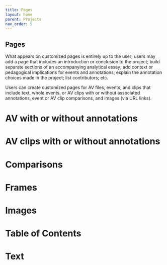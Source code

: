 ```yaml
---
title: Pages
layout: home
parent: Projects
nav_order: 5
---
```

## Pages

What appears on customized pages is entirely up to the user; users may add a page that includes an introduction or conclusion to the project; build separate sections of an accompanying analytical essay; add context or pedagogical implications for events and annotations; explain the annotation choices made in the project; list contributors; etc.

Users can create customized pages for AV files, events, and clips that include text, whole events, or AV clips with or without associated annotations, event or AV clip comparisons, and images (via URL links).

# AV with or without annotations


# AV clips with or without annotations


# Comparisons



# Frames

# Images

# Table of Contents

# Text
 
